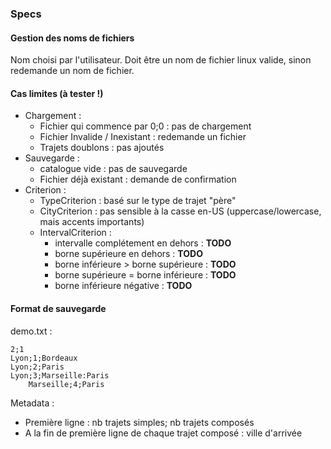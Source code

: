### Specs

#### Gestion des noms de fichiers
Nom choisi par l'utilisateur. Doit être un nom de fichier linux valide, sinon redemande un nom de fichier.

#### Cas limites (à tester !)

- Chargement :
   - Fichier qui commence par 0;0 : pas de chargement
   - Fichier Invalide / Inexistant : redemande un fichier
   - Trajets doublons : pas ajoutés
- Sauvegarde :
   - catalogue vide : pas de sauvegarde
   - Fichier déjà existant : demande de confirmation
- Criterion :
   - TypeCriterion : basé sur le type de trajet "père"
   - CityCriterion : pas sensible à la casse en-US (uppercase/lowercase, mais accents importants)
   - IntervalCriterion : 
      - intervalle complétement en dehors : **TODO**
      - borne supérieure en dehors : **TODO**
      - borne inférieure > borne supérieure : **TODO**
      - borne supérieure = borne inférieure : **TODO**
      - borne inférieure négative : **TODO**
   
#### Format de sauvegarde

demo.txt :

    2;1
    Lyon;1;Bordeaux
    Lyon;2;Paris
    Lyon;3;Marseille:Paris
    	Marseille;4;Paris

Metadata : 
- Première ligne : nb trajets simples; nb trajets composés
- A la fin de première ligne de chaque trajet composé : ville d'arrivée
